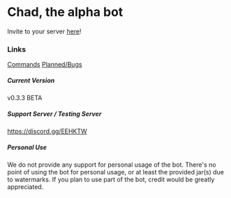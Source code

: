 # Chad, the alpha bot
Invite to your server [here](
https://discordapp.com/api/oauth2/authorize?client_id=490728748501434369&permissions=2146958839&scope=bot)!
### Links
[Commands](docs/commands.md)
[Planned/Bugs](docs/plansandbugs.md)
##### Current Version
v0.3.3 BETA

##### Support Server / Testing Server
https://discord.gg/EEHKTW

##### Personal Use
We do not provide any support for personal usage of the bot. There's no point of using the bot for personal usage, or at least the provided jar(s) due to watermarks. If you plan to use part of the bot, credit would be greatly appreciated. 

